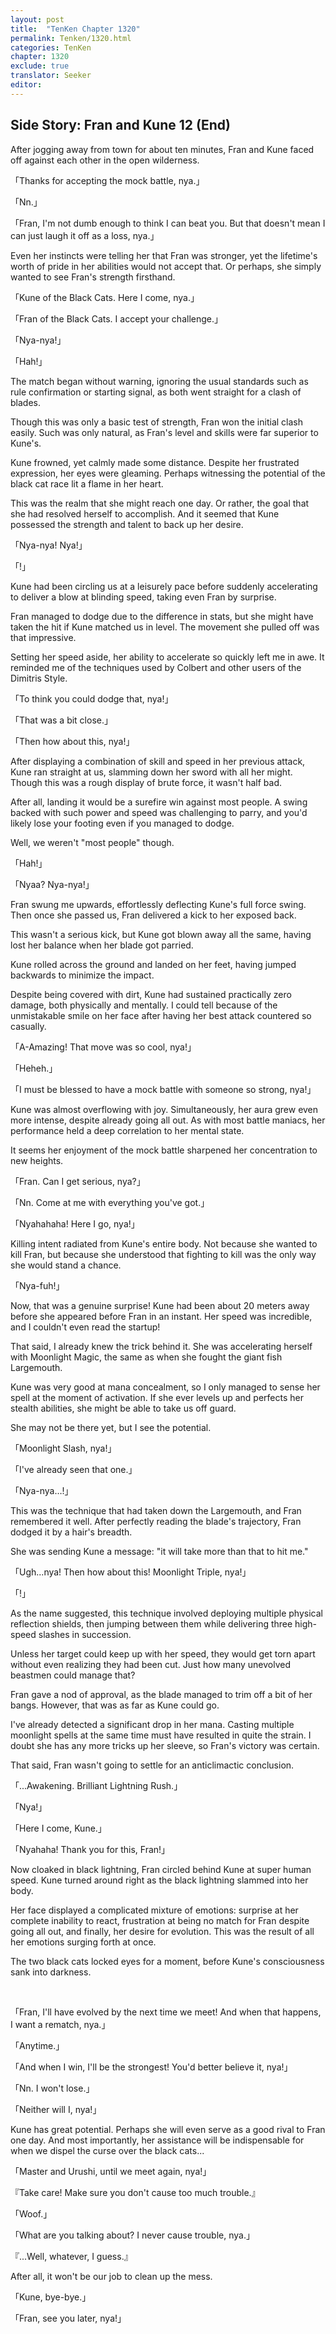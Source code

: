 ```yaml
---
layout: post
title:  "TenKen Chapter 1320"
permalink: Tenken/1320.html
categories: TenKen
chapter: 1320
exclude: true
translator: Seeker
editor: 
---
```

<h2>Side Story: Fran and Kune 12 (End)</h2>

After jogging away from town for about ten minutes, Fran and Kune faced off against each other in the open wilderness.

「Thanks for accepting the mock battle, nya.」

「Nn.」

「Fran, I'm not dumb enough to think I can beat you. But that doesn't mean I can just laugh it off as a loss, nya.」

Even her instincts were telling her that Fran was stronger, yet the lifetime's worth of pride in her abilities would not accept that. Or perhaps, she simply wanted to see Fran's strength firsthand. 

「Kune of the Black Cats. Here I come, nya.」

「Fran of the Black Cats. I accept your challenge.」

「Nya-nya!」

「Hah!」

The match began without warning, ignoring the usual standards such as rule confirmation or starting signal, as both went straight for a clash of blades. 

Though this was only a basic test of strength, Fran won the initial clash easily. Such was only natural, as Fran's level and skills were far superior to Kune's. 

Kune frowned, yet calmly made some distance. Despite her frustrated expression, her eyes were gleaming. Perhaps witnessing the potential of the black cat race lit a flame in her heart. 

This was the realm that she might reach one day. Or rather, the goal that she had resolved herself to accomplish. And it seemed that Kune possessed the strength and talent to back up her desire. 

「Nya-nya! Nya!」

「!」

Kune had been circling us at a leisurely pace before suddenly accelerating to deliver a blow at blinding speed, taking even Fran by surprise. 

Fran managed to dodge due to the difference in stats, but she might have taken the hit if Kune matched us in level. The movement she pulled off was that impressive. 

Setting her speed aside, her ability to accelerate so quickly left me in awe. It reminded me of the techniques used by Colbert and other users of the Dimitris Style. 

「To think you could dodge that, nya!」

「That was a bit close.」

「Then how about this, nya!」

After displaying a combination of skill and speed in her previous attack, Kune ran straight at us, slamming down her sword with all her might. Though this was a rough display of brute force, it wasn't half bad. 

After all, landing it would be a surefire win against most people. A swing backed with such power and speed was challenging to parry, and you'd likely lose your footing even if you managed to dodge. 

Well, we weren't "most people" though. 

「Hah!」

「Nyaa? Nya-nya!」

Fran swung me upwards, effortlessly deflecting Kune's full force swing. Then once she passed us, Fran delivered a kick to her exposed back. 

This wasn't a serious kick, but Kune got blown away all the same, having lost her balance when her blade got parried. 

Kune rolled across the ground and landed on her feet, having jumped backwards to minimize the impact. 

Despite being covered with dirt, Kune had sustained practically zero damage, both physically and mentally. I could tell because of the unmistakable smile on her face after having her best attack countered so casually. 

「A-Amazing! That move was so cool, nya!」

「Heheh.」

「I must be blessed to have a mock battle with someone so strong, nya!」

Kune was almost overflowing with joy. Simultaneously, her aura grew even more intense, despite already going all out. As with most battle maniacs, her performance held a deep correlation to her mental state. 

It seems her enjoyment of the mock battle sharpened her concentration to new heights. 

「Fran. Can I get serious, nya?」

「Nn. Come at me with everything you've got.」

「Nyahahaha! Here I go, nya!」

Killing intent radiated from Kune's entire body. Not because she wanted to kill Fran, but because she understood that fighting to kill was the only way she would stand a chance. 

「Nya-fuh!」

Now, that was a genuine surprise! Kune had been about 20 meters away before she appeared before Fran in an instant. Her speed was incredible, and I couldn't even read the startup! 

That said, I already knew the trick behind it. She was accelerating herself with Moonlight Magic, the same as when she fought the giant fish Largemouth. 

Kune was very good at mana concealment, so I only managed to sense her spell at the moment of activation. If she ever levels up and perfects her stealth abilities, she might be able to take us off guard. 

She may not be there yet, but I see the potential. 

「Moonlight Slash, nya!」

「I've already seen that one.」

「Nya-nya…!」

This was the technique that had taken down the Largemouth, and Fran remembered it well. After perfectly reading the blade's trajectory, Fran dodged it by a hair's breadth. 

She was sending Kune a message: "it will take more than that to hit me."

「Ugh...nya! Then how about this! Moonlight Triple, nya!」

「!」

As the name suggested, this technique involved deploying multiple physical reflection shields, then jumping between them while delivering three high-speed slashes in succession. 

Unless her target could keep up with her speed, they would get torn apart without even realizing they had been cut. Just how many unevolved beastmen could manage that? 

Fran gave a nod of approval, as the blade managed to trim off a bit of her bangs. However, that was as far as Kune could go.

I've already detected a significant drop in her mana. Casting multiple moonlight spells at the same time must have resulted in quite the strain. I doubt she has any more tricks up her sleeve, so Fran's victory was certain. 

That said, Fran wasn't going to settle for an anticlimactic conclusion.

「...Awakening. Brilliant Lightning Rush.」

「Nya!」

「Here I come, Kune.」

「Nyahaha! Thank you for this, Fran!」

Now cloaked in black lightning, Fran circled behind Kune at super human speed. Kune turned around right as the black lightning slammed into her body. 

Her face displayed a complicated mixture of emotions: surprise at her complete inability to react, frustration at being no match for Fran despite going all out, and finally, her desire for evolution. This was the result of all her emotions surging forth at once. 

The two black cats locked eyes for a moment, before Kune's consciousness sank into darkness.

<br/>

「Fran, I'll have evolved by the next time we meet! And when that happens, I want a rematch, nya.」

「Anytime.」

「And when I win, I'll be the strongest! You'd better believe it, nya!」

「Nn. I won't lose.」

「Neither will I, nya!」

Kune has great potential. Perhaps she will even serve as a good rival to Fran one day. And most importantly, her assistance will be indispensable for when we dispel the curse over the black cats... 

「Master and Urushi, until we meet again, nya!」

『Take care! Make sure you don't cause too much trouble.』

「Woof.」

「What are you talking about? I never cause trouble, nya.」

『...Well, whatever, I guess.』

After all, it won't be our job to clean up the mess. 

「Kune, bye-bye.」

「Fran, see you later, nya!」


